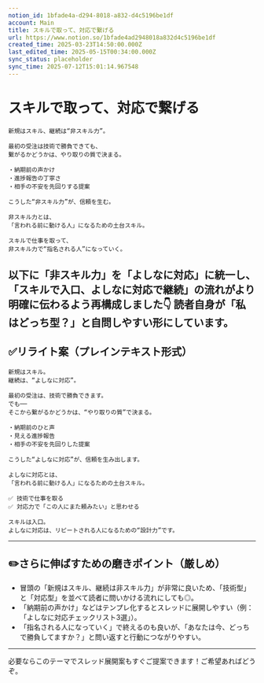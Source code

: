 ```yaml
---
notion_id: 1bfade4a-d294-8018-a832-d4c5196be1df
account: Main
title: スキルで取って、対応で繋げる
url: https://www.notion.so/1bfade4ad2948018a832d4c5196be1df
created_time: 2025-03-23T14:50:00.000Z
last_edited_time: 2025-05-15T00:34:00.000Z
sync_status: placeholder
sync_time: 2025-07-12T15:01:14.967548
---
```

# スキルで取って、対応で繋げる

```plain text
新規はスキル、継続は“非スキル力”。

最初の受注は技術で勝負できても、
繋がるかどうかは、やり取りの質で決まる。

・納期前の声かけ
・進捗報告の丁寧さ
・相手の不安を先回りする提案

こうした“非スキル力”が、信頼を生む。

非スキル力とは、
「言われる前に動ける人」になるための土台スキル。

スキルで仕事を取って、
非スキル力で“指名される人”になっていく。
```
以下に「非スキル力」を「よしなに対応」に統一し、「スキルで入口、よしなに対応で継続」の流れがより明確に伝わるよう再構成しました👇
読者自身が「私はどっち型？」と自問しやすい形にしています。
---
## ✅リライト案（プレインテキスト形式）
```plain text
新規はスキル。
継続は、“よしなに対応”。

最初の受注は、技術で勝負できます。
でも──
そこから繋がるかどうかは、“やり取りの質”で決まる。

・納期前のひと声
・見える進捗報告
・相手の不安を先回りした提案

こうした“よしなに対応”が、信頼を生み出します。

よしなに対応とは、
「言われる前に動ける人」になるための土台スキル。

✅ 技術で仕事を取る
✅ 対応力で「この人にまた頼みたい」と思わせる

スキルは入口。
よしなに対応は、リピートされる人になるための“設計力”です。

```
---
## ✏️さらに伸ばすための磨きポイント（厳しめ）
- 冒頭の「新規はスキル、継続は非スキル力」が非常に良いため、「技術型」と「対応型」を並べて読者に問いかける流れにしても◎。
- 「納期前の声かけ」などはテンプレ化するとスレッドに展開しやすい（例：「よしなに対応チェックリスト3選」）。
- 「指名される人になっていく」で終えるのも良いが、「あなたは今、どっちで勝負してますか？」と問い返すと行動につながりやすい。
---
必要ならこのテーマでスレッド展開案もすぐご提案できます！ご希望あればどうぞ。